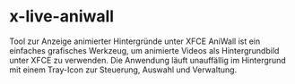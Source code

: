 # x-live-aniwall
Tool zur Anzeige animierter Hintergründe unter XFCE  AniWall ist ein einfaches grafisches Werkzeug, um animierte Videos als  Hintergrundbild unter XFCE zu verwenden. Die Anwendung läuft unauffällig im  Hintergrund mit einem Tray-Icon zur Steuerung, Auswahl und Verwaltung.
